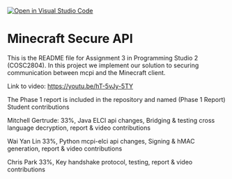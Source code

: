 [![Open in Visual Studio Code](https://classroom.github.com/assets/open-in-vscode-718a45dd9cf7e7f842a935f5ebbe5719a5e09af4491e668f4dbf3b35d5cca122.svg)](https://classroom.github.com/online_ide?assignment_repo_id=11244532&assignment_repo_type=AssignmentRepo)
# Minecraft Secure API
This is the README file for Assignment 3 in Programming Studio 2 (COSC2804).
In this project we implement our solution to securing communication between mcpi and the Minecraft client. 

Link to video: https://youtu.be/hT-5vJy-5TY

The Phase 1 report is included in the repository and named (Phase 1 Report)
Student contributions

Mitchell Gertrude: 33%, Java ELCI api changes, Bridging & testing cross language decryption, report & video contributions

Wai Yan Lin 33%, Python mcpi-elci api changes, Signing & hMAC generation, report & video contributions

Chris Park 33%, Key handshake protocol, testing, report & video contributions
